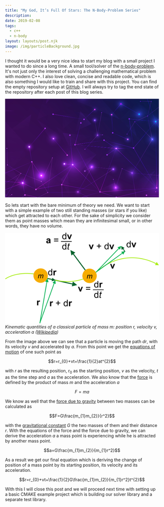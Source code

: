 ```yaml
---
title: "My God, It’s Full Of Stars: The N-Body-Problem Series"
description: 
date: 2019-02-08
tags:
  - c++
  - n-body
layout: layouts/post.njk
image: /img/particleBackground.jpg
---
```


I thought it would be a very nice idea to start my blog with a small project I wanted to do since a long time. A small tool/solver of the [n-body-problem][1]. It's not just only the interest of solving a challenging mathematical problem with modern C++. I also love clean, concise and readable code, which is also something I would like to train and share with this project. You can find the empty repository setup at [GitHub][2]. I will always try to tag the end state of the repository after each post of this blog series.

![Hero Image: Particles](/img/particleBackground.jpg)

So lets start with the bare minimum of theory we need. We want to start with a simple example of two still standing masses (or stars if you like) which get attracted to each other. For the sake of simplicity we consider them as point masses which mean they are infinitesimal small, or in other words, they have no volume.

![Kinematics of a point mass](/img/Kinematics.png)
*Kinematic quantities of a classical particle of mass m: position r, velocity v, acceleration a ([Wikipedia][3])*

From the image above we can see that a particle is moving the path $dr$, with its velocity $v$ and accelerated by $a$. From this point we get the [equations of motion][4] of one such point as

$$r=r_{0}+vt+\frac{1}{2}at^{2}$$

with $r$ as the resulting position, $r_{0}$ as the starting position, $v$ as the velocity, $t$ as the time step and $a$ as the acceleration. We also know that the [force][5] is defined by the product of mass $m$ and the acceleration $a$

$$F=ma$$

We know as well that the [force due to gravity][6] between two masses can be calculated as

$$F=G\frac{m_{1}m_{2}}{r^2}$$

with the [gravitational constant][7] $G$ the two masses of them and their distance $r$. With the equations of the force and the force due to gravity, we can derive the acceleration $a$ a mass point is experiencing while he is attracted by another mass point.

$$a=G\frac{m_{1}m_{2}}{m_{1}r^2}$$

As a result we get our final equation which is deriving the change of position of a mass point by its starting position, its velocity and its acceleration.

$$r=r_{0}+vt+\frac{1}{2}G\frac{m_{1}m_{2}}{m_{1}r^2}t^{2}$$

With this I will close this post and we will proceed next time with setting up a basic CMAKE example project which is building our solver library and a separate test library.

[1]: https://en.wikipedia.org/wiki/N-body_problem
[2]: https://github.com/Ben1980/gravity/releases/tag/v0.0.0
[3]: https://en.wikipedia.org/wiki/Equations_of_motion#/media/File:Kinematics.svg
[4]: https://en.m.wikipedia.org/wiki/Equations_of_motion
[5]: https://en.wikipedia.org/wiki/Force
[6]: https://en.wikipedia.org/wiki/Gravity
[7]: https://en.wikipedia.org/wiki/Gravitational_constant
